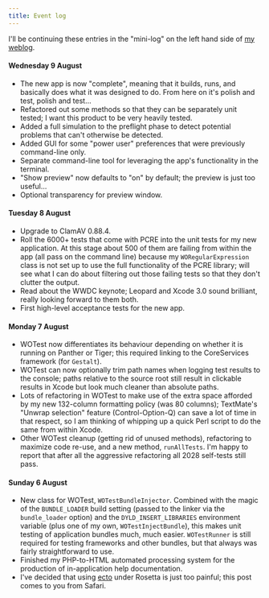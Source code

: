 ```yaml
---
title: Event log
---
```


I'll be continuing these entries in the "mini-log" on the left hand side of [my weblog](http://colaiuta.net/).

#### Wednesday 9 August

-   The new app is now "complete", meaning that it builds, runs, and basically does what it was designed to do. From here on it's polish and test, polish and test...
-   Refactored out some methods so that they can be separately unit tested; I want this product to be very heavily tested.
-   Added a full simulation to the preflight phase to detect potential problems that can't otherwise be detected.
-   Added GUI for some "power user" preferences that were previously command-line only.
-   Separate command-line tool for leveraging the app's functionality in the terminal.
-   "Show preview" now defaults to "on" by default; the preview is just too useful...
-   Optional transparency for preview window.





#### Tuesday 8 August

-   Upgrade to ClamAV 0.88.4.
-   Roll the 6000+ tests that come with PCRE into the unit tests for my new application. At this stage about 500 of them are failing from within the app (all pass on the command line) because my `WORegularExpression` class is not set up to use the full functionality of the PCRE library; will see what I can do about filtering out those failing tests so that they don't clutter the output.
-   Read about the WWDC keynote; Leopard and Xcode 3.0 sound brilliant, really looking forward to them both.
-   First high-level acceptance tests for the new app.

#### Monday 7 August

-   WOTest now differentiates its behaviour depending on whether it is running on Panther or Tiger; this required linking to the CoreServices framework (for `Gestalt`).
-   WOTest can now optionally trim path names when logging test results to the console; paths relative to the source root still result in clickable results in Xcode but look much cleaner than absolute paths.
-   Lots of refactoring in WOTest to make use of the extra space afforded by my new 132-column formatting policy (was 80 columns); TextMate's "Unwrap selection" feature (Control-Option-Q) can save a lot of time in that respect, so I am thinking of whipping up a quick Perl script to do the same from within Xcode.
-   Other WOTest cleanup (getting rid of unused methods), refactoring to maximize code re-use, and a new method, `runAllTests`. I'm happy to report that after all the aggressive refactoring all 2028 self-tests still pass.

#### Sunday 6 August

-   New class for WOTest, `WOTestBundleInjector`. Combined with the magic of the `BUNDLE_LOADER` build setting (passed to the linker via the `bundle_loader` option) and the `DYLD_INSERT_LIBRARIES` environment variable (plus one of my own, `WOTestInjectBundle`), this makes unit testing of application bundles much, much easier. `WOTestRunner` is still required for testing frameworks and other bundles, but that always was fairly straightforward to use.
-   Finished my PHP-to-HTML automated processing system for the production of in-application help documentation.
-   I've decided that using [ecto](http://ecto.kung-foo.tv/) under Rosetta is just too painful; this post comes to you from Safari.
